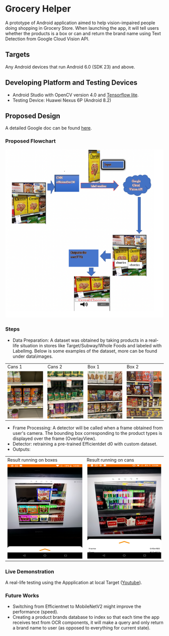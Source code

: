 

# Grocery Helper
A prototype of Android application aimed to help vision-impaired people doing shopping in Grocery Store. When launching the app, it will tell users whether the products is a box or can and return the brand name using Text Detection from Google Cloud Vision API.
## Targets
Any Android devices that run Android 6.0 (SDK 23) and above. 
## Developing Platform and Testing Devices
* Android Studio with OpenCV version 4.0 and [Tensorflow lite](https://github.com/tensorflow/examples/tree/master/lite/examples/object_detection/android).
* Testing Device: Huawei Nexus 6P (Android 8.2)
## Proposed Design
A detailed Google doc can be found [here](https://docs.google.com/document/d/1m1FHhp76kUdA-EBSyl6WTiaeG2xf1x_imxvOML4pRik/edit).
### Proposed Flowchart
![](output\flowchart.png)
### Steps
* Data Preparation: A dataset was obtained by taking products in a real-life situation in stores like Target/Subway/Whole Foods and labeled with LabelImg. Below is some examples of the dataset, more can be found under data\images.
<table>
<tr>
    <td>Cans 1</td>
     <td>Cans 2</td>
     <td>Box 1</td>
     <td>Box 2</td>
  </tr>
  <tr>
    <td><img src="data\images%20(good%20to%20go)\IMG_0908.JPEG" width=150 height=150></td>
    <td><img src="data\images%20(good%20to%20go)\IMG_0806.JPEG" width=150 height=150></td>
    <td><img src="data\images%20(good%20to%20go)\IMG_0018.JPEG" width=150 height=150></td>
    <td><img src="data\images%20(good%20to%20go)\IMG_0094.JPEG" width=150 height=150></td>
  </tr>
 </table>

* Frame Processing: A detector will be called when a frame obtained from user's camera. The bounding box corresponding to the product types is displayed over the frame (OverlayView).
* Detector: retraining a pre-trained Efficientdet d0 with custom dataset.  
* Outputs:
<table>
<tr>
    <td>Result running on boxes</td>
     <td>Result running on cans</td>

  </tr>
  <tr>
    <td><img src="output\4.png" width=300 height=300></td>
    <td><img src="output\cans_1.PNG" width=300 height=300></td>
   
  </tr>
 </table>

### Live Demonstration
A real-life testing using the Appplication at local Target ([Youtube](https://www.youtube.com/watch?v=sLJsC1ABCeo&feature=youtu.be)).

### Future Works 
* Switching from Efficientnet to MobileNetV2 might improve the performance (speed).
* Creating a product brands database to index so that each time the app receives text from OCR components, it will make a query and only return a brand name to user (as opposed to everything for current state). 

